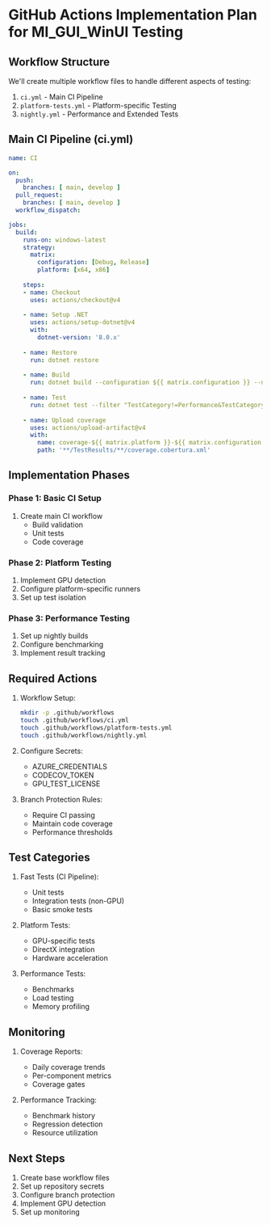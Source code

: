 # GitHub Actions Implementation Plan for MI_GUI_WinUI Testing

## Workflow Structure

We'll create multiple workflow files to handle different aspects of testing:

1. `ci.yml` - Main CI Pipeline
2. `platform-tests.yml` - Platform-specific Testing
3. `nightly.yml` - Performance and Extended Tests

## Main CI Pipeline (ci.yml)

```yaml
name: CI

on:
  push:
    branches: [ main, develop ]
  pull_request:
    branches: [ main, develop ]
  workflow_dispatch:

jobs:
  build:
    runs-on: windows-latest
    strategy:
      matrix:
        configuration: [Debug, Release]
        platform: [x64, x86]
    
    steps:
    - name: Checkout
      uses: actions/checkout@v4
      
    - name: Setup .NET
      uses: actions/setup-dotnet@v4
      with:
        dotnet-version: '8.0.x'
        
    - name: Restore
      run: dotnet restore
      
    - name: Build
      run: dotnet build --configuration ${{ matrix.configuration }} --no-restore
      
    - name: Test
      run: dotnet test --filter "TestCategory!=Performance&TestCategory!=RequiresGpu" --configuration ${{ matrix.configuration }} --no-build --verbosity normal --collect:"XPlat Code Coverage"
      
    - name: Upload coverage
      uses: actions/upload-artifact@v4
      with:
        name: coverage-${{ matrix.platform }}-${{ matrix.configuration }}
        path: '**/TestResults/**/coverage.cobertura.xml'
```

## Implementation Phases

### Phase 1: Basic CI Setup
1. Create main CI workflow
   - Build validation
   - Unit tests
   - Code coverage

### Phase 2: Platform Testing
1. Implement GPU detection
2. Configure platform-specific runners
3. Set up test isolation

### Phase 3: Performance Testing
1. Set up nightly builds
2. Configure benchmarking
3. Implement result tracking

## Required Actions

1. Workflow Setup:
   ```bash
   mkdir -p .github/workflows
   touch .github/workflows/ci.yml
   touch .github/workflows/platform-tests.yml
   touch .github/workflows/nightly.yml
   ```

2. Configure Secrets:
   - AZURE_CREDENTIALS
   - CODECOV_TOKEN
   - GPU_TEST_LICENSE

3. Branch Protection Rules:
   - Require CI passing
   - Maintain code coverage
   - Performance thresholds

## Test Categories

1. Fast Tests (CI Pipeline):
   - Unit tests
   - Integration tests (non-GPU)
   - Basic smoke tests

2. Platform Tests:
   - GPU-specific tests
   - DirectX integration
   - Hardware acceleration

3. Performance Tests:
   - Benchmarks
   - Load testing
   - Memory profiling

## Monitoring

1. Coverage Reports:
   - Daily coverage trends
   - Per-component metrics
   - Coverage gates

2. Performance Tracking:
   - Benchmark history
   - Regression detection
   - Resource utilization

## Next Steps

1. Create base workflow files
2. Set up repository secrets
3. Configure branch protection
4. Implement GPU detection
5. Set up monitoring
